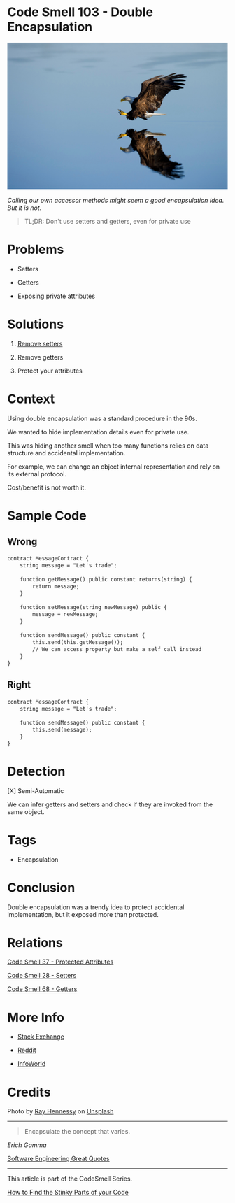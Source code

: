 # Code Smell 103 - Double Encapsulation

![Code Smell 103 - Double Encapsulation](Code%20Smell%20103%20-%20Double%20Encapsulation.jpg)

*Calling our own accessor methods might seem a good encapsulation idea. But it is not.*

> TL;DR: Don't use setters and getters, even for private use

# Problems

- Setters

- Getters

- Exposing private attributes

# Solutions

1. [Remove setters](https://github.com/mcsee/Software-Design-Articles/tree/main/Articles/Refactorings/Refactoring%20001%20-%20Remove%20Setters/readme.md)

2. Remove getters

3. Protect your attributes

# Context

Using double encapsulation was a standard procedure in the 90s.

We wanted to hide implementation details even for private use.

This was hiding another smell when too many functions relies on data structure and accidental implementation.

For example, we can change an object internal representation and rely on its external protocol.

Cost/benefit is not worth it.

# Sample Code

## Wrong

<!-- [Gist Url](https://gist.github.com/mcsee/6f91efd52401b93f91322f20ab6d3aab) -->

```solidity
contract MessageContract {
    string message = "Let's trade";
    
    function getMessage() public constant returns(string) {
        return message;
    }
    
    function setMessage(string newMessage) public {
        message = newMessage;
    }
    
    function sendMessage() public constant {
        this.send(this.getMessage());
        // We can access property but make a self call instead
    }
}
```

## Right

<!-- [Gist Url](https://gist.github.com/mcsee/91d0aa627815f79d471fa79150c5dc9b) -->

```solidity
contract MessageContract {
    string message = "Let's trade";
        
    function sendMessage() public constant {
        this.send(message);
    }
}
```

# Detection

[X] Semi-Automatic

We can infer getters and setters and check if they are invoked from the same object.

# Tags

- Encapsulation

# Conclusion

Double encapsulation was a trendy idea to protect accidental implementation, but it exposed more than protected.

# Relations

[Code Smell 37 - Protected Attributes](https://github.com/mcsee/Software-Design-Articles/tree/main/Articles/Code%20Smells/Code%20Smell%2037%20-%20Protected%20Attributes/readme.md)

[Code Smell 28 - Setters](https://github.com/mcsee/Software-Design-Articles/tree/main/Articles/Code%20Smells/Code%20Smell%2028%20-%20Setters/readme.md)

[Code Smell 68 - Getters](https://github.com/mcsee/Software-Design-Articles/tree/main/Articles/Code%20Smells/Code%20Smell%2068%20-%20Getters/readme.md)

# More Info

- [Stack Exchange](https://softwareengineering.stackexchange.com/questions/181567/should-the-methods-of-a-class-call-its-own-getters-and-setters)

- [Reddit](https://www.reddit.com/r/java/comments/2f3flb/is_it_considered_better_practice_for_a_class_to/)

- [InfoWorld](https://www.infoworld.com/article/2073723/why-getter-and-setter-methods-are-evil.html)

# Credits

Photo by [Ray Hennessy](https://unsplash.com/@rayhennessy) on [Unsplash](https://unsplash.com/s/photos/double)
  
* * *

> Encapsulate the concept that varies.

_Erich Gamma_
 
[Software Engineering Great Quotes](https://github.com/mcsee/Software-Design-Articles/tree/main/Articles/Quotes/Software%20Engineering%20Great%20Quotes/readme.md)

* * *

This article is part of the CodeSmell Series.

[How to Find the Stinky Parts of your Code](https://github.com/mcsee/Software-Design-Articles/tree/main/Articles/Code%20Smells/How%20to%20Find%20the%20Stinky%20parts%20of%20your%20Code/readme.md)